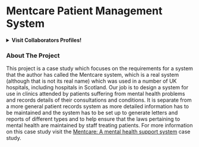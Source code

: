 # Mentcare Patient Management System

<details><summary><strong>Visit Collaborators Profiles!</strong></summary> 
<br>

1. [Emma Dorn](https://github.com/emmaedorn)
2. [Logan Lauton](https://github.com/logan-lauton)
3. [Patricia Rivera Morales](https://github.com/rivera020)
4. [Sydney Steckart](https://github.com/sydsteck)

</details>

### About The Project
This project is a case study which focuses on the requirements for a system that the author has called the Mentcare system, which is a real system (although that is not its real name) which was used in a number of UK hospitals, including hospitals in Scotland. Our job is to design a system for use in clinics attended by patients suffering from mental health problems and records details of their consultations and conditions. It is separate from a more general patient records system as more detailed information has to be maintained and the system has to be set up to generate letters and reports of different types and to help ensure that the laws pertaining to mental health are maintained by staff treating patients. For more information on this case study visit the [Mentcare: A mental health support system](https://software-engineering-book.com/case-studies/mentcare/) case study.
